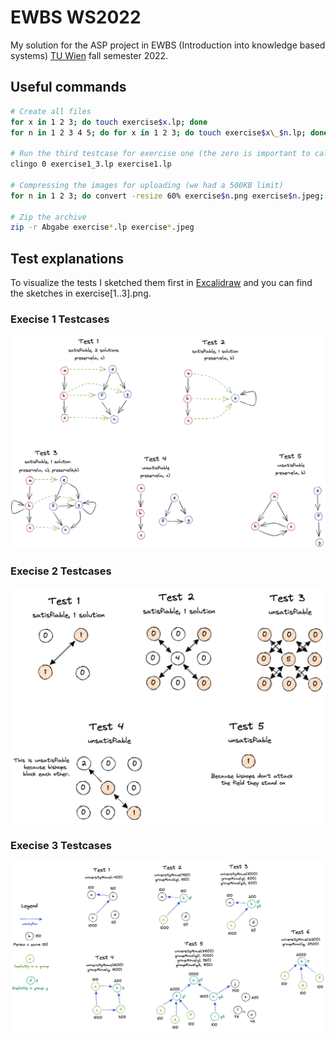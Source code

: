 # EWBS WS2022

My solution for the ASP project in EWBS (Introduction into knowledge based systems)
[TU Wien](https://www.tuwien.at/en/) fall semester 2022.


## Useful commands

```bash
# Create all files
for x in 1 2 3; do touch exercise$x.lp; done
for n in 1 2 3 4 5; do for x in 1 2 3; do touch exercise$x\_$n.lp; done; done

# Run the third testcase for exercise one (the zero is important to calculate all solutions).
clingo 0 exercise1_3.lp exercise1.lp

# Compressing the images for uploading (we had a 500KB limit)
for n in 1 2 3; do convert -resize 60% exercise$n.png exercise$n.jpeg; done

# Zip the archive 
zip -r Abgabe exercise*.lp exercise*.jpeg
```

## Test explanations

To visualize the tests I sketched them first in [Excalidraw](https://excalidraw.com/)
and you can find the sketches in exercise[1..3].png.

### Execise 1 Testcases
![Drawing Exercises 1](exercise1.png)

### Execise 2 Testcases
![Drawing Exercises 2](exercise2.png)

### Execise 3 Testcases
![Drawing Exercises 3](exercise3.png)
